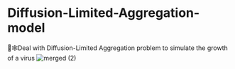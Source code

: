# Diffusion-Limited-Aggregation-model
🦠🕸️Deal with Diffusion-Limited Aggregation problem to simulate the growth of a virus
![merged (2)](https://github.com/da0ran9e/Diffusion-Limited-Aggregation-model/assets/98570451/6e092f8d-887a-44b5-91cf-26e375059b5a)
